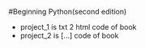 #Beginning Python(second edition)

-	project_1 is txt 2 html code of book
-	project_2 is [...] code of book
